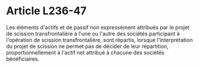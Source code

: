 # Article L236-47

Les éléments d'actifs et de passif non expressément attribués par le projet de scission transfrontalière à l'une ou l'autre des sociétés participant à l'opération de scission transfrontalière, sont répartis, lorsque l'interprétation du projet de scission ne permet pas de décider de leur répartition, proportionnellement à l'actif net attribué à chacune des sociétés bénéficiaires.
